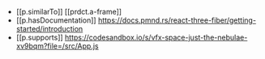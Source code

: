 

- [[p.similarTo]] [[prdct.a-frame]]
- [[p.hasDocumentation]] https://docs.pmnd.rs/react-three-fiber/getting-started/introduction
- [[p.supports]] https://codesandbox.io/s/vfx-space-just-the-nebulae-xv9bqm?file=/src/App.js